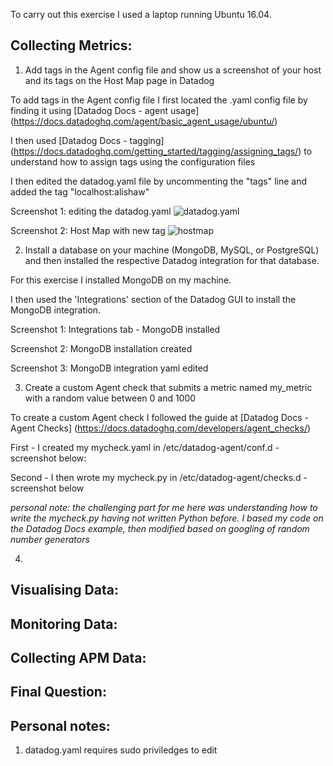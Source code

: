 To carry out this exercise I used a laptop running Ubuntu 16.04.

## Collecting Metrics:
1. Add tags in the Agent config file and show us a screenshot of your host and its tags on the Host Map page in Datadog

To add tags in the Agent config file I first located the .yaml config file by finding it using [Datadog Docs - agent usage] (https://docs.datadoghq.com/agent/basic_agent_usage/ubuntu/)

I then used [Datadog Docs - tagging] (https://docs.datadoghq.com/getting_started/tagging/assigning_tags/) to understand how to assign tags using the configuration files

I then edited the datadog.yaml file by uncommenting the "tags" line and added the tag "localhost:alishaw"

Screenshot 1: editing the datadog.yaml
![datadog.yaml](https://github.com/ali-shaw/hiring-engineers/blob/ali-shaw-se/images/assiging-tag-datadogyaml.png)

Screenshot 2: Host Map with new tag
![hostmap](https://github.com/ali-shaw/hiring-engineers/blob/ali-shaw-se/images/assigning-tag-HostMap.png)

2. Install a database on your machine (MongoDB, MySQL, or PostgreSQL) and then installed the respective Datadog integration for that database.

For this exercise I installed MongoDB on my machine.

I then used the 'Integrations' section of the Datadog GUI to install the MongoDB integration.

Screenshot 1: Integrations tab - MongoDB installed

Screenshot 2: MongoDB installation created

Screenshot 3: MongoDB integration yaml edited

3. Create a custom Agent check that submits a metric named my_metric with a random value between 0 and 1000

To create a custom Agent check I followed the guide at [Datadog Docs - Agent Checks] (https://docs.datadoghq.com/developers/agent_checks/)

First - I created my mycheck.yaml in /etc/datadog-agent/conf.d - screenshot below:

Second - I then wrote my mycheck.py in /etc/datadog-agent/checks.d - screenshot below

*personal note: the challenging part for me here was understanding how to write the mycheck.py having not written Python before. I based my code on the Datadog Docs example, then modified based on googling of random number generators*

4.

## Visualising Data:

## Monitoring Data:

## Collecting APM Data:

## Final Question:

## Personal notes:
1. datadog.yaml requires sudo priviledges to edit


